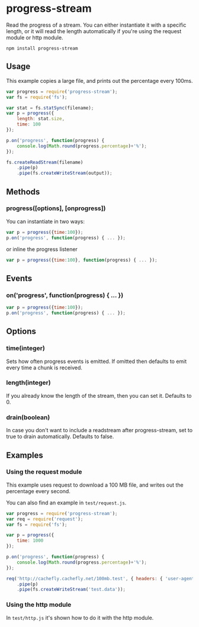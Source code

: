 # progress-stream

Read the progress of a stream. You can either instantiate it with a specific length, or it will read the length automatically if you're using the request module or http module.

	npm install progress-stream

## Usage

This example copies a large file, and prints out the percentage every 100ms.

```js
var progress = require('progress-stream');
var fs = require('fs');

var stat = fs.statSync(filename);
var p = progress({
	length: stat.size,
	time: 100
});

p.on('progress', function(progress) {
	console.log(Math.round(progress.percentage)+'%');
});

fs.createReadStream(filename)
	.pipe(p)
	.pipe(fs.createWriteStream(output));

```

## Methods

### progress([options], [onprogress])

You can instantiate in two ways:

``` js
var p = progress({time:100});
p.on('progress', function(progress) { ... });
```

or inline the progress listener

``` js
var p = progress({time:100}, function(progress) { ... });
```

## Events

### on('progress', function(progress) { ... })
``` js
var p = progress({time:100});
p.on('progress', function(progress) { ... });
```

## Options

### time(integer)

Sets how often progress events is emitted. If omitted then defaults to emit every time a chunk is received.

### length(integer)

If you already know the length of the stream, then you can set it. Defaults to 0.

### drain(boolean)

In case you don't want to include a readstream after progress-stream, set to true to drain automatically. Defaults to false.

## Examples

### Using the request module

This example uses request to download a 100 MB file, and writes out the percentage every second.

You can also find an example in `test/request.js`.

``` js
var progress = require('progress-stream');
var req = require('request');
var fs = require('fs');

var p = progress({
	time: 1000
});

p.on('progress', function(progress) {
	console.log(Math.round(progress.percentage)+'%');
});

req('http://cachefly.cachefly.net/100mb.test', { headers: { 'user-agent': 'test' }})
	.pipe(p)
	.pipe(fs.createWriteStream('test.data'));
```

### Using the http module

In `test/http.js` it's shown how to do it with the http module.

